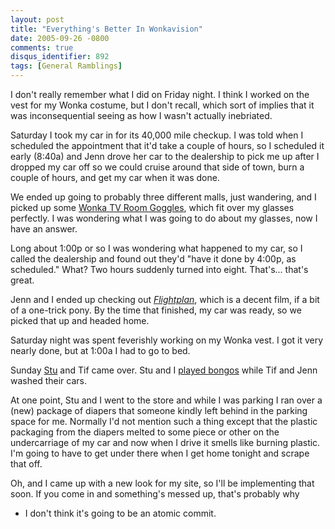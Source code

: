 ```yaml
---
layout: post
title: "Everything's Better In Wonkavision"
date: 2005-09-26 -0800
comments: true
disqus_identifier: 892
tags: [General Ramblings]
---
```

I don't really remember what I did on Friday night. I think I worked on
the vest for my Wonka costume, but I don't recall, which sort of implies
that it was inconsequential seeing as how I wasn't actually inebriated.
 
 Saturday I took my car in for its 40,000 mile checkup. I was told when
I scheduled the appointment that it'd take a couple of hours, so I
scheduled it early (8:40a) and Jenn drove her car to the dealership to
pick me up after I dropped my car off so we could cruise around that
side of town, burn a couple of hours, and get my car when it was done.
 
 We ended up going to probably three different malls, just wandering,
and I picked up some [Wonka TV Room
Goggles](http://www.drpeepers.com/licensed/wwonka.html), which fit over
my glasses perfectly. I was wondering what I was going to do about my
glasses, now I have an answer.
 
 Long about 1:00p or so I was wondering what happened to my car, so I
called the dealership and found out they'd "have it done by 4:00p, as
scheduled." What? Two hours suddenly turned into eight. That's... that's
great.
 
 Jenn and I ended up checking out
[*Flightplan*](http://us.imdb.com/title/tt0408790/), which is a decent
film, if a bit of a one-trick pony. By the time that finished, my car
was ready, so we picked that up and headed home.
 
 Saturday night was spent feverishly working on my Wonka vest. I got it
very nearly done, but at 1:00a I had to go to bed.
 
 Sunday [Stu](http://www.stuartthompson.net/Blog/) and Tif came over.
Stu and I [played
bongos](http://www.amazon.com/exec/obidos/ASIN/B0007XS1HY/mhsvortex)
while Tif and Jenn washed their cars.
 
 At one point, Stu and I went to the store and while I was parking I ran
over a (new) package of diapers that someone kindly left behind in the
parking space for me. Normally I'd not mention such a thing except that
the plastic packaging from the diapers melted to some piece or other on
the undercarriage of my car and now when I drive it smells like burning
plastic. I'm going to have to get under there when I get home tonight
and scrape that off.
 
 Oh, and I came up with a new look for my site, so I'll be implementing
that soon. If you come in and something's messed up, that's probably why
- I don't think it's going to be an atomic commit.
